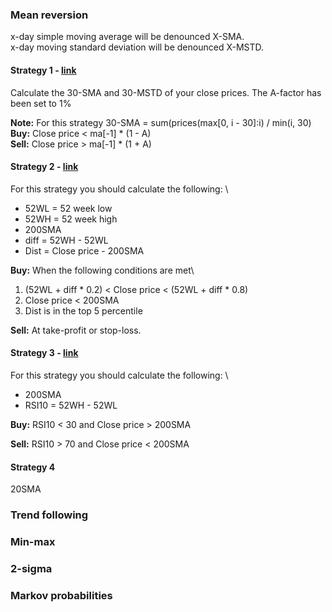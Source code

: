 


### Mean reversion

x-day simple moving average will be denounced X-SMA.\
x-day moving standard deviation will be denounced X-MSTD.

#### Strategy 1 - [link](https://algocraft.xyz/how-to-get-131-return-with-mean-reversion-trading-strategy-from-stock-selection-to-backtesting-c623870adf31)

Calculate the 30-SMA and 30-MSTD of your close prices.
The A-factor has been set to 1%

**Note:** For this strategy 30-SMA = sum(prices(max[0, i - 30]:i) / min(i, 30) \
**Buy:** Close price < ma[-1] * (1 - A) \
**Sell:** Close price > ma[-1] * (1 + A)


#### Strategy 2 - [link](https://wire.insiderfinance.io/mean-reversion-strategy-using-python-6dfed9ed988c)

For this strategy you should calculate the following: \
* 52WL = 52 week low
* 52WH = 52 week high
* 200SMA
* diff = 52WH - 52WL
* Dist = Close price - 200SMA

**Buy:** When the following conditions are met\
1. (52WL + diff * 0.2) < Close price < (52WL + diff * 0.8)
2. Close price < 200SMA
3. Dist is in the top 5 percentile

**Sell:** At take-profit or stop-loss.




#### Strategy 3 - [link](https://eodhd.medium.com/testing-a-powerful-mean-reversion-trading-strategy-using-python-4eb5eed60857)
For this strategy you should calculate the following: \
* 200SMA
* RSI10 = 52WH - 52WL


**Buy:** RSI10 < 30 and Close price > 200SMA

**Sell:** RSI10 > 70 and Close price < 200SMA



#### Strategy 4
20SMA


### Trend following

### Min-max

### 2-sigma

### Markov probabilities

